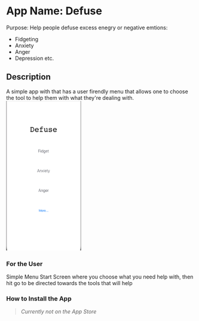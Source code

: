 # App Name: Defuse
 Purpose: Help people defuse excess enegry or negative emtions:
- Fidgeting
- Anxiety
- Anger
- Depression
etc.

## Description
A simple app with that has a user firendly menu that allows one to choose the tool to help them with what they're dealing with. 
<img src = "screen1.png" width=200 height = 400>

### For the User

Simple Menu Start Screen where you choose what you need help with, then hit go to be directed towards the tools that will help

### How to Install the App
> *Currently not on the App Store*


